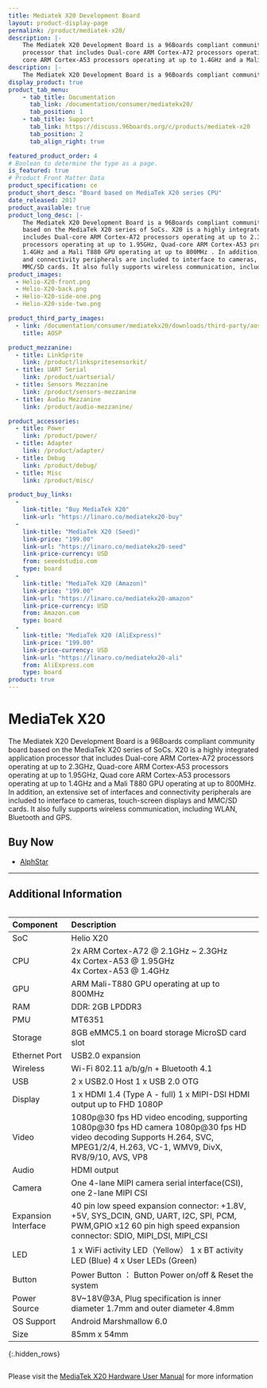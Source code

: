 ```yaml
---
title: Mediatek X20 Development Board
layout: product-display-page
permalink: /product/mediatek-x20/
description: |-
    The Mediatek X20 Development Board is a 96Boards compliant community board based on the MediaTek X20 series of SoCs. X20 is a highly integrated application
    processor that includes Dual-core ARM Cortex-A72 processors operating at up to 2.3GHz, Quad-core ARM Cortex-A53 processors operating at up to 1.95GHz, Quad
    core ARM Cortex-A53 processors operating at up to 1.4GHz and a Mali T880 GPU operating at up to 800MHz.
description: |-
    The Mediatek X20 Development Board is a 96Boards compliant community board based on the MediaTek X20 series of SoCs.
display_product: true
product_tab_menu:
    - tab_title: Documentation
      tab_link: /documentation/consumer/mediatekx20/
      tab_position: 1
    - tab_title: Support
      tab_link: https://discuss.96boards.org/c/products/mediatek-x20
      tab_position: 2
      tab_align_right: true

featured_product_order: 4
# Boolean to determine the type as a page.
is_featured: true
# Product Front Matter Data
product_specification: ce
product_short_desc: "Board based on MediaTek X20 series CPU"
date_released: 2017
product_available: true
product_long_desc: |-
    The Mediatek X20 Development Board is a 96Boards compliant community board
    based on the MediaTek X20 series of SoCs. X20 is a highly integrated application processor that
    includes Dual-core ARM Cortex-A72 processors operating at up to 2.3GHz, Quad-core ARM Cortex-A53
    processors operating at up to 1.95GHz, Quad-core ARM Cortex-A53 processors operating at up to
    1.4GHz and a Mali T880 GPU operating at up to 800MHz . In addition, an extensive set of interfaces
    and connectivity peripherals are included to interface to cameras, touch-screen displays and
    MMC/SD cards. It also fully supports wireless communication, including WLAN, Bluetooth and GPS.
product_images:
  - Helio-X20-front.png
  - Helio-X20-back.png
  - Helio-X20-side-one.png
  - Helio-X20-side-two.png

product_third_party_images:
  - link: /documentation/consumer/mediatekx20/downloads/third-party/aosp/
    title: AOSP

product_mezzanine:
  - title: LinkSprite
    link: /product/linkspritesensorkit/
  - title: UART Serial
    link: /product/uartserial/
  - title: Sensors Mezzanine
    link: /product/sensors-mezzanine
  - title: Audio Mezzanine
    link: /product/audio-mezzanine/

product_accessories:
  - title: Power
    link: /product/power/
  - title: Adapter
    link: /product/adapter/
  - title: Debug
    link: /product/debug/
  - title: Misc
    link: /product/misc/

product_buy_links:
  -
    link-title: "Buy MediaTek X20"
    link-url: "https://linaro.co/mediatekx20-buy"
  -
    link-title: "MediaTek X20 (Seed)"
    link-price: "199.00"
    link-url: "https://linaro.co/mediatekx20-seed"
    link-price-currency: USD
    from: seeedstudio.com
    type: board
  -
    link-title: "MediaTek X20 (Amazon)"
    link-price: "199.00"
    link-url: "https://linaro.co/mediatekx20-amazon"
    link-price-currency: USD
    from: Amazon.com
    type: board
  -
    link-title: "MediaTek X20 (AliExpress)"
    link-price: "199.00"
    link-price-currency: USD
    link-url: "https://linaro.co/mediatekx20-ali"
    from: AliExpress.com
    type: board
product: true
---
```

# MediaTek X20

The Mediatek X20 Development Board is a 96Boards compliant community board based on the MediaTek X20 series of SoCs. X20 is a highly integrated application
processor that includes Dual-core ARM Cortex-A72 processors operating at up to 2.3GHz, Quad-core ARM Cortex-A53 processors operating at up to 1.95GHz, Quad
core ARM Cortex-A53 processors operating at up to 1.4GHz and a Mali T880 GPU operating at up to 800MHz. In addition, an extensive set of interfaces and
connectivity peripherals are included to interface to cameras, touch-screen displays and MMC/SD cards. It also fully supports wireless communication, including
WLAN, Bluetooth and GPS.

## Buy Now

- [AlphStar](http://link.linaro.org/MediatekX20-buy)

***

## Additional Information
<div style="overflow-x:scroll;" markdown="1">

|   Component          |   Description                                                                                    |
|:---------------------|:-------------------------------------------------------------------------------------------------|
|  SoC                 | Helio X20                                                                                        |
|  CPU                 | 2x ARM Cortex-A72 @ 2.1GHz ~ 2.3GHz<br>4x Cortex-A53 @ 1.95GHz<br>4x Cortex-A53 @ 1.4GHz         |
|  GPU                 | ARM Mali-T880 GPU operating at up to 800MHz                                                      |
|  RAM                 | DDR: 2GB LPDDR3                                                                                  |
|  PMU                 | MT6351                                                                                           |
|  Storage             | 8GB eMMC5.1 on board storage MicroSD card slot	                                                  |
|  Ethernet Port       | USB2.0 expansion                                                                                 |
|  Wireless            | Wi-Fi 802.11 a/b/g/n + Bluetooth 4.1                                                             |
|  USB                 | 2 x USB2.0 Host 1 x USB 2.0 OTG                                                                  |
|  Display             | 1 x HDMI 1.4 (Type A - full) 1 x MIPI-DSI HDMI output up to FHD 1080P                            |
|  Video               | 1080p@30 fps HD video encoding, supporting 1080p@30 fps HD camera 1080p@30 fps HD video decoding Supports H.264, SVC, MPEG1/2/4, H.263, VC-1, WMV9, DivX, RV8/9/10, AVS, VP8                                                        |
|  Audio               | HDMI output                                                                                      |
|  Camera              | One 4-lane MIPI camera serial interface(CSI), one 2-lane MIPI CSI                                |
|  Expansion Interface | 40 pin low speed expansion connector: +1.8V, +5V, SYS_DCIN, GND, UART, I2C, SPI, PCM, PWM,GPIO x12 60 pin high speed expansion connector:   SDIO, MIPI_DSI, MIPI_CSI                                                                |
|  LED                 | 1 x WiFi activity LED（Yellow） 1 x BT  activity LED (Blue) 4 x User LEDs (Green)                |
|  Button              | Power Button ： Button Power on/off & Reset the system                                           |
|  Power Source        | 8V~18V@3A, Plug specification is inner diameter 1.7mm and outer diameter 4.8mm                   |
|  OS Support          | Android Marshmallow 6.0                                                                          |
|  Size                | 85mm x 54mm                                                                                      |
{:.hidden_rows}

</div>

Please visit the [MediaTek X20 Hardware User Manual](https://www.96boards.org/documentation/consumer/mediatekx20/hardware-docs/) for more information
